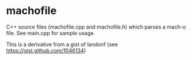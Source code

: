 # machofile

C++ source files (machofile.cpp and machofile.h) which parses a mach-o file. See main.cpp for sample usage.

This is a derivative from a gist of landonf (see https://gist.github.com/1046134)
